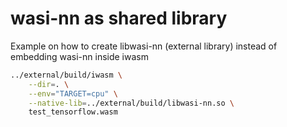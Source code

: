 # wasi-nn as shared library

Example on how to create libwasi-nn (external library) instead of embedding wasi-nn inside iwasm

```sh
../external/build/iwasm \
    --dir=. \
    --env="TARGET=cpu" \
    --native-lib=../external/build/libwasi-nn.so \
    test_tensorflow.wasm 
```
